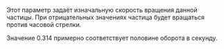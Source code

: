 Этот параметр задаёт изначальную скорость вращения данной частицы. При отрицательных значениях частица будет вращаться против часовой стрелки.

Значение 0.314 примерно соответствует половине оборота в секунду.